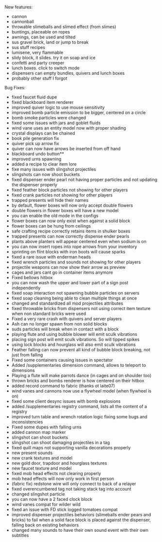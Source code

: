 New features:
- cannon
- cannonball
- throwable slimeballs and slimed effect (from slimes)
- buntings, placeable on ropes
- awnings, can be used and tilted
- sus gravel brick, land or jump to break
- sus stuff recipes
- lumisene, very flammable
- slidy block, it slides. try it on soap and ice
- confetti and party creeper
- lunch boxes. click to switch mode
- dispensers can empty bundles, quivers and lunch boxes
- probably other stuff I forgot


Bug Fixes:
- fixed faucet fluid dupe
- fixed blackboard item renderer
- improved quiver logic to use mouse sensitivity
- improved bomb particle emission to be bigger, centered on a circle
- bomb smoke particles were changed
- fixed some issues with jars and goblet fluids
- wind vane uses an entity model now with proper shading
- crystal displays can be chained
- book pile generation fix
- quiver pick up arrow fix
- quiver can now have arrows be inserted from off hand
- blackboard undo button**
- improved urns spawning
- added a recipe to clear item lore
- fixe many issues with slingshot projectiles
- slingshots can now shoot buckets
- fixed dispenser ender pearl not having proper particles and not updating the dispenser properly
- fixed feather block particles not showing for other players
- fixed crank particles not showing for other players
- trapped presents will hide their names
- by default, flower boxes will now only accept double flowers
- double flowers in flower boxes will have a new model
- you can enable the old mode in the configs
- flower boxes can now only exist when against a solid block
- flower boxes can be hung from ceilings
- safe crafting recipe correctly retains items in shulker boxes
- trapped presents can now correctly dispense ender pearls
- plants above planters will appear centered even when sodium is on
- you can now insert ropes into rope arrows from your inventory
- sprinting on flint blocks with iron boots will cause sparks
- fixed a rare issue with enderman heads
- fixed wrench particles and sounds not showing for other players
- projectile weapons can now show their arrow as preview
- cages and jars cant go in container items anymore
- Fixed bellows hitbox
- you can now wash the upper and lower part of a sign post independently
- fixed soap interaction not spawning bubble particles on servers
- fixed soap cleaning being able to clean multiple things at once
- changed and standardized all mod projectiles attributes
- fixed throwable bricks from dispensers not using correct item texture when non standard bricks were used
- Fixed a very rare crash with quivers and server players
- Ash can no longer spawn from non solid blocks
- suds particles will break when in contact with a block
- playing flute and using bubble blower will emit sculk vibrations
- placing sign post will emit sculk vibrations. So will tipped spikes
- using lock blocks and hourglass will also emit sculk vibrations
- Feather falling can now prevent all kind of bubble block breaking, not just from falling
- Fixed some containers causing issues in spectator
- Added /supplementaries dimension command, allows to teleport to dimensions
- Playing a flute will make parrots dance (in cages and on shoulder too)
- thrown bricks and bombs renderer is how centered on their hitbox
- added record command to fabric (thanks ot laite07)
- wind vanes and cannons now use a flywheel model (when flywheel is on)
- fixed some client desync issues with bomb explosions
- added /supplementaries registry command, lists all the content of a registry
- improved turn table and wrench rotation logic fixing some bugs and inconsistencies
- Fixed some dupes with falling urns
- added cannon map marker
- slingshot can shoot buckets
- slingshot can shoot damaging projectiles in a tag
- fixed quill maps not supporting vanilla decorations properly
- new present sounds
- new crank textures and model
- new gold door, trapdoor and hourglass textures
- new faucet texture and model
- fixed mob head effects not clearing properly
- mob head effects will now only work in first person
- (fabric fix) redstone wire will only connect to back of a relayer
- fixed overencumbered tag not taking stack tag into account
- changed slingshot particle
- you can now have a 2 faced clock block
- wind vanes compat for wilder wild
- fixed an issue with FD stick logged tomatoes compat
- improved dispenser projectiles behaviors (slimeballs ender pears and bricks) to fail when a solid face block is placed against the dispenser, falling back on existing behaviors
- changed many sounds to have their own sound event with their own subtitles
